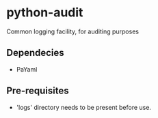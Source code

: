 # python-audit
Common logging facility, for auditing purposes

## Dependecies

* PaYaml

## Pre-requisites

* 'logs' directory needs to be present before use.
